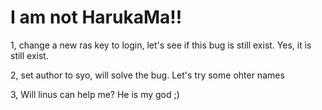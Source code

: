 # I am not HarukaMa!!
1, change a new ras key to login, let's see if this bug is still exist.
Yes, it is still exist.

2, set author to syo, will solve the bug.
Let's try some ohter names

3, Will linus can help me? He is my god ;)

